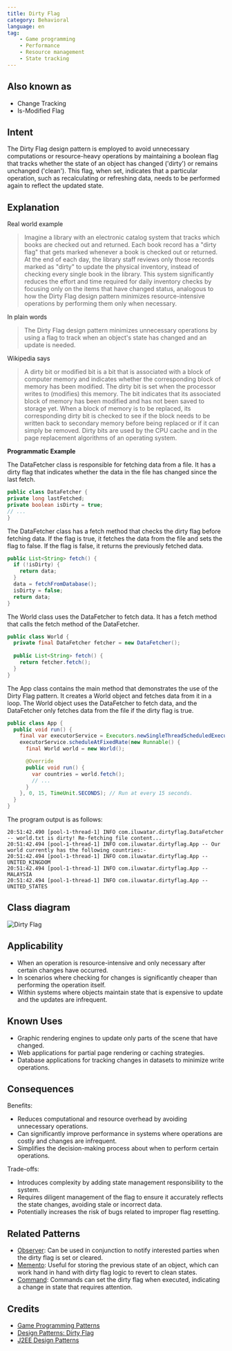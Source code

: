 ```yaml
---
title: Dirty Flag
category: Behavioral
language: en
tag:
    - Game programming
    - Performance
    - Resource management
    - State tracking
---
```


## Also known as

* Change Tracking
* Is-Modified Flag

## Intent

The Dirty Flag design pattern is employed to avoid unnecessary computations or resource-heavy operations by maintaining a boolean flag that tracks whether the state of an object has changed ('dirty') or remains unchanged ('clean'). This flag, when set, indicates that a particular operation, such as recalculating or refreshing data, needs to be performed again to reflect the updated state.

## Explanation

Real world example

> Imagine a library with an electronic catalog system that tracks which books are checked out and returned. Each book record has a "dirty flag" that gets marked whenever a book is checked out or returned. At the end of each day, the library staff reviews only those records marked as "dirty" to update the physical inventory, instead of checking every single book in the library. This system significantly reduces the effort and time required for daily inventory checks by focusing only on the items that have changed status, analogous to how the Dirty Flag design pattern minimizes resource-intensive operations by performing them only when necessary.

In plain words

> The Dirty Flag design pattern minimizes unnecessary operations by using a flag to track when an object's state has changed and an update is needed.

Wikipedia says

> A dirty bit or modified bit is a bit that is associated with a block of computer memory and indicates whether the corresponding block of memory has been modified. The dirty bit is set when the processor writes to (modifies) this memory. The bit indicates that its associated block of memory has been modified and has not been saved to storage yet. When a block of memory is to be replaced, its corresponding dirty bit is checked to see if the block needs to be written back to secondary memory before being replaced or if it can simply be removed. Dirty bits are used by the CPU cache and in the page replacement algorithms of an operating system.

**Programmatic Example**

The DataFetcher class is responsible for fetching data from a file. It has a dirty flag that indicates whether the data in the file has changed since the last fetch.

```java
public class DataFetcher {
private long lastFetched;
private boolean isDirty = true;
// ...
}
```

The DataFetcher class has a fetch method that checks the dirty flag before fetching data. If the flag is true, it fetches the data from the file and sets the flag to false. If the flag is false, it returns the previously fetched data.

```java
public List<String> fetch() {
  if (!isDirty) {
    return data;
  }
  data = fetchFromDatabase();
  isDirty = false;
  return data;
}
```

The World class uses the DataFetcher to fetch data. It has a fetch method that calls the fetch method of the DataFetcher.

```java
public class World {
  private final DataFetcher fetcher = new DataFetcher();
  
  public List<String> fetch() {
    return fetcher.fetch();
  }
}
```

The App class contains the main method that demonstrates the use of the Dirty Flag pattern. It creates a World object and fetches data from it in a loop. The World object uses the DataFetcher to fetch data, and the DataFetcher only fetches data from the file if the dirty flag is true.

```java
public class App {
  public void run() {
    final var executorService = Executors.newSingleThreadScheduledExecutor();
    executorService.scheduleAtFixedRate(new Runnable() {
      final World world = new World();

      @Override
      public void run() {
        var countries = world.fetch();
        // ...
      }
    }, 0, 15, TimeUnit.SECONDS); // Run at every 15 seconds.
  }
}
```

The program output is as follows:

```
20:51:42.490 [pool-1-thread-1] INFO com.iluwatar.dirtyflag.DataFetcher -- world.txt is dirty! Re-fetching file content...
20:51:42.494 [pool-1-thread-1] INFO com.iluwatar.dirtyflag.App -- Our world currently has the following countries:-
20:51:42.494 [pool-1-thread-1] INFO com.iluwatar.dirtyflag.App -- 	UNITED_KINGDOM
20:51:42.494 [pool-1-thread-1] INFO com.iluwatar.dirtyflag.App -- 	MALAYSIA
20:51:42.494 [pool-1-thread-1] INFO com.iluwatar.dirtyflag.App -- 	UNITED_STATES
```

## Class diagram

![Dirty Flag](./etc/dirty-flag.png "Dirty Flag")

## Applicability

* When an operation is resource-intensive and only necessary after certain changes have occurred.
* In scenarios where checking for changes is significantly cheaper than performing the operation itself.
* Within systems where objects maintain state that is expensive to update and the updates are infrequent.

## Known Uses

* Graphic rendering engines to update only parts of the scene that have changed.
* Web applications for partial page rendering or caching strategies.
* Database applications for tracking changes in datasets to minimize write operations.

## Consequences

Benefits:

* Reduces computational and resource overhead by avoiding unnecessary operations.
* Can significantly improve performance in systems where operations are costly and changes are infrequent.
* Simplifies the decision-making process about when to perform certain operations.

Trade-offs:

* Introduces complexity by adding state management responsibility to the system.
* Requires diligent management of the flag to ensure it accurately reflects the state changes, avoiding stale or incorrect data.
* Potentially increases the risk of bugs related to improper flag resetting.

## Related Patterns

* [Observer](https://java-design-patterns.com/patterns/observer/): Can be used in conjunction to notify interested parties when the dirty flag is set or cleared.
* [Memento](https://java-design-patterns.com/patterns/memento/): Useful for storing the previous state of an object, which can work hand in hand with dirty flag logic to revert to clean states.
* [Command](https://java-design-patterns.com/patterns/command/): Commands can set the dirty flag when executed, indicating a change in state that requires attention.

## Credits

* [Game Programming Patterns](https://amzn.to/3PUzbgu)
* [Design Patterns: Dirty Flag](https://www.takeupcode.com/podcast/89-design-patterns-dirty-flag/)
* [J2EE Design Patterns](https://www.amazon.com/gp/product/0596004273/ref=as_li_tl?ie=UTF8&camp=1789&creative=9325&creativeASIN=0596004273&linkCode=as2&tag=javadesignpat-20&linkId=48d37c67fb3d845b802fa9b619ad8f31)
